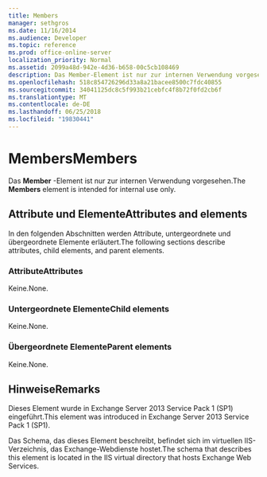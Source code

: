 ```yaml
---
title: Members
manager: sethgros
ms.date: 11/16/2014
ms.audience: Developer
ms.topic: reference
ms.prod: office-online-server
localization_priority: Normal
ms.assetid: 2099a48d-942e-4d36-b658-00c5cb108469
description: Das Member-Element ist nur zur internen Verwendung vorgesehen.
ms.openlocfilehash: 518c854726296d33a8a21bacee8500c7fdc40855
ms.sourcegitcommit: 34041125dc8c5f993b21cebfc4f8b72f0fd2cb6f
ms.translationtype: MT
ms.contentlocale: de-DE
ms.lasthandoff: 06/25/2018
ms.locfileid: "19830441"
---
```

# <a name="members"></a><span data-ttu-id="88a7d-103">Members</span><span class="sxs-lookup"><span data-stu-id="88a7d-103">Members</span></span>

<span data-ttu-id="88a7d-104">Das **Member** -Element ist nur zur internen Verwendung vorgesehen.</span><span class="sxs-lookup"><span data-stu-id="88a7d-104">The **Members** element is intended for internal use only.</span></span> 

## <a name="attributes-and-elements"></a><span data-ttu-id="88a7d-105">Attribute und Elemente</span><span class="sxs-lookup"><span data-stu-id="88a7d-105">Attributes and elements</span></span>

<span data-ttu-id="88a7d-106">In den folgenden Abschnitten werden Attribute, untergeordnete und übergeordnete Elemente erläutert.</span><span class="sxs-lookup"><span data-stu-id="88a7d-106">The following sections describe attributes, child elements, and parent elements.</span></span>
  
### <a name="attributes"></a><span data-ttu-id="88a7d-107">Attribute</span><span class="sxs-lookup"><span data-stu-id="88a7d-107">Attributes</span></span>

<span data-ttu-id="88a7d-108">Keine.</span><span class="sxs-lookup"><span data-stu-id="88a7d-108">None.</span></span>
  
### <a name="child-elements"></a><span data-ttu-id="88a7d-109">Untergeordnete Elemente</span><span class="sxs-lookup"><span data-stu-id="88a7d-109">Child elements</span></span>

<span data-ttu-id="88a7d-110">Keine.</span><span class="sxs-lookup"><span data-stu-id="88a7d-110">None.</span></span>
  
### <a name="parent-elements"></a><span data-ttu-id="88a7d-111">Übergeordnete Elemente</span><span class="sxs-lookup"><span data-stu-id="88a7d-111">Parent elements</span></span>

<span data-ttu-id="88a7d-112">Keine.</span><span class="sxs-lookup"><span data-stu-id="88a7d-112">None.</span></span>
  
## <a name="remarks"></a><span data-ttu-id="88a7d-113">Hinweise</span><span class="sxs-lookup"><span data-stu-id="88a7d-113">Remarks</span></span>

<span data-ttu-id="88a7d-114">Dieses Element wurde in Exchange Server 2013 Service Pack 1 (SP1) eingeführt.</span><span class="sxs-lookup"><span data-stu-id="88a7d-114">This element was introduced in Exchange Server 2013 Service Pack 1 (SP1).</span></span>
  
<span data-ttu-id="88a7d-115">Das Schema, das dieses Element beschreibt, befindet sich im virtuellen IIS-Verzeichnis, das Exchange-Webdienste hostet.</span><span class="sxs-lookup"><span data-stu-id="88a7d-115">The schema that describes this element is located in the IIS virtual directory that hosts Exchange Web Services.</span></span>
  

